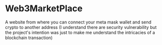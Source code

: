 # Web3MarketPlace
 A website from where you can connect your meta mask wallet and send crypto to another address
 (I understand there are security vulnerability but the project's intention was just to make me understand the intricacies of a blockchain transaction)
